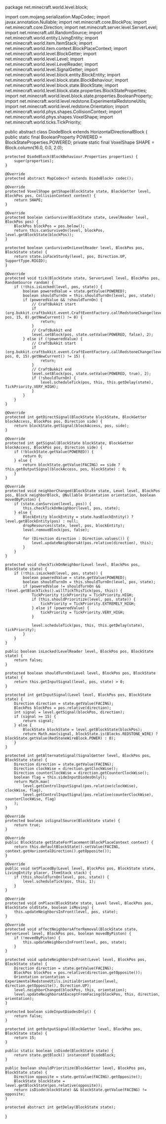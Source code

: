 package net.minecraft.world.level.block;

import com.mojang.serialization.MapCodec;
import javax.annotation.Nullable;
import net.minecraft.core.BlockPos;
import net.minecraft.core.Direction;
import net.minecraft.server.level.ServerLevel;
import net.minecraft.util.RandomSource;
import net.minecraft.world.entity.LivingEntity;
import net.minecraft.world.item.ItemStack;
import net.minecraft.world.item.context.BlockPlaceContext;
import net.minecraft.world.level.BlockGetter;
import net.minecraft.world.level.Level;
import net.minecraft.world.level.LevelReader;
import net.minecraft.world.level.SignalGetter;
import net.minecraft.world.level.block.entity.BlockEntity;
import net.minecraft.world.level.block.state.BlockBehaviour;
import net.minecraft.world.level.block.state.BlockState;
import net.minecraft.world.level.block.state.properties.BlockStateProperties;
import net.minecraft.world.level.block.state.properties.BooleanProperty;
import net.minecraft.world.level.redstone.ExperimentalRedstoneUtils;
import net.minecraft.world.level.redstone.Orientation;
import net.minecraft.world.phys.shapes.CollisionContext;
import net.minecraft.world.phys.shapes.VoxelShape;
import net.minecraft.world.ticks.TickPriority;

public abstract class DiodeBlock extends HorizontalDirectionalBlock {
    public static final BooleanProperty POWERED = BlockStateProperties.POWERED;
    private static final VoxelShape SHAPE = Block.column(16.0, 0.0, 2.0);

    protected DiodeBlock(BlockBehaviour.Properties properties) {
        super(properties);
    }

    @Override
    protected abstract MapCodec<? extends DiodeBlock> codec();

    @Override
    protected VoxelShape getShape(BlockState state, BlockGetter level, BlockPos pos, CollisionContext context) {
        return SHAPE;
    }

    @Override
    protected boolean canSurvive(BlockState state, LevelReader level, BlockPos pos) {
        BlockPos blockPos = pos.below();
        return this.canSurviveOn(level, blockPos, level.getBlockState(blockPos));
    }

    protected boolean canSurviveOn(LevelReader level, BlockPos pos, BlockState state) {
        return state.isFaceSturdy(level, pos, Direction.UP, SupportType.RIGID);
    }

    @Override
    protected void tick(BlockState state, ServerLevel level, BlockPos pos, RandomSource random) {
        if (!this.isLocked(level, pos, state)) {
            boolean poweredValue = state.getValue(POWERED);
            boolean shouldTurnOn = this.shouldTurnOn(level, pos, state);
            if (poweredValue && !shouldTurnOn) {
                // CraftBukkit start
                if (org.bukkit.craftbukkit.event.CraftEventFactory.callRedstoneChange(level, pos, 15, 0).getNewCurrent() != 0) {
                    return;
                }
                // CraftBukkit end
                level.setBlock(pos, state.setValue(POWERED, false), 2);
            } else if (!poweredValue) {
                // CraftBukkit start
                if (org.bukkit.craftbukkit.event.CraftEventFactory.callRedstoneChange(level, pos, 0, 15).getNewCurrent() != 15) {
                    return;
                }
                // CraftBukkit end
                level.setBlock(pos, state.setValue(POWERED, true), 2);
                if (!shouldTurnOn) {
                    level.scheduleTick(pos, this, this.getDelay(state), TickPriority.VERY_HIGH);
                }
            }
        }
    }

    @Override
    protected int getDirectSignal(BlockState blockState, BlockGetter blockAccess, BlockPos pos, Direction side) {
        return blockState.getSignal(blockAccess, pos, side);
    }

    @Override
    protected int getSignal(BlockState blockState, BlockGetter blockAccess, BlockPos pos, Direction side) {
        if (!blockState.getValue(POWERED)) {
            return 0;
        } else {
            return blockState.getValue(FACING) == side ? this.getOutputSignal(blockAccess, pos, blockState) : 0;
        }
    }

    @Override
    protected void neighborChanged(BlockState state, Level level, BlockPos pos, Block neighborBlock, @Nullable Orientation orientation, boolean movedByPiston) {
        if (state.canSurvive(level, pos)) {
            this.checkTickOnNeighbor(level, pos, state);
        } else {
            BlockEntity blockEntity = state.hasBlockEntity() ? level.getBlockEntity(pos) : null;
            dropResources(state, level, pos, blockEntity);
            level.removeBlock(pos, false);

            for (Direction direction : Direction.values()) {
                level.updateNeighborsAt(pos.relative(direction), this);
            }
        }
    }

    protected void checkTickOnNeighbor(Level level, BlockPos pos, BlockState state) {
        if (!this.isLocked(level, pos, state)) {
            boolean poweredValue = state.getValue(POWERED);
            boolean shouldTurnOn = this.shouldTurnOn(level, pos, state);
            if (poweredValue != shouldTurnOn && !level.getBlockTicks().willTickThisTick(pos, this)) {
                TickPriority tickPriority = TickPriority.HIGH;
                if (this.shouldPrioritize(level, pos, state)) {
                    tickPriority = TickPriority.EXTREMELY_HIGH;
                } else if (poweredValue) {
                    tickPriority = TickPriority.VERY_HIGH;
                }

                level.scheduleTick(pos, this, this.getDelay(state), tickPriority);
            }
        }
    }

    public boolean isLocked(LevelReader level, BlockPos pos, BlockState state) {
        return false;
    }

    protected boolean shouldTurnOn(Level level, BlockPos pos, BlockState state) {
        return this.getInputSignal(level, pos, state) > 0;
    }

    protected int getInputSignal(Level level, BlockPos pos, BlockState state) {
        Direction direction = state.getValue(FACING);
        BlockPos blockPos = pos.relative(direction);
        int signal = level.getSignal(blockPos, direction);
        if (signal >= 15) {
            return signal;
        } else {
            BlockState blockState = level.getBlockState(blockPos);
            return Math.max(signal, blockState.is(Blocks.REDSTONE_WIRE) ? blockState.getValue(RedStoneWireBlock.POWER) : 0);
        }
    }

    protected int getAlternateSignal(SignalGetter level, BlockPos pos, BlockState state) {
        Direction direction = state.getValue(FACING);
        Direction clockWise = direction.getClockWise();
        Direction counterClockWise = direction.getCounterClockWise();
        boolean flag = this.sideInputDiodesOnly();
        return Math.max(
            level.getControlInputSignal(pos.relative(clockWise), clockWise, flag),
            level.getControlInputSignal(pos.relative(counterClockWise), counterClockWise, flag)
        );
    }

    @Override
    protected boolean isSignalSource(BlockState state) {
        return true;
    }

    @Override
    public BlockState getStateForPlacement(BlockPlaceContext context) {
        return this.defaultBlockState().setValue(FACING, context.getHorizontalDirection().getOpposite());
    }

    @Override
    public void setPlacedBy(Level level, BlockPos pos, BlockState state, LivingEntity placer, ItemStack stack) {
        if (this.shouldTurnOn(level, pos, state)) {
            level.scheduleTick(pos, this, 1);
        }
    }

    @Override
    protected void onPlace(BlockState state, Level level, BlockPos pos, BlockState oldState, boolean isMoving) {
        this.updateNeighborsInFront(level, pos, state);
    }

    @Override
    protected void affectNeighborsAfterRemoval(BlockState state, ServerLevel level, BlockPos pos, boolean movedByPiston) {
        if (!movedByPiston) {
            this.updateNeighborsInFront(level, pos, state);
        }
    }

    protected void updateNeighborsInFront(Level level, BlockPos pos, BlockState state) {
        Direction direction = state.getValue(FACING);
        BlockPos blockPos = pos.relative(direction.getOpposite());
        Orientation orientation = ExperimentalRedstoneUtils.initialOrientation(level, direction.getOpposite(), Direction.UP);
        level.neighborChanged(blockPos, this, orientation);
        level.updateNeighborsAtExceptFromFacing(blockPos, this, direction, orientation);
    }

    protected boolean sideInputDiodesOnly() {
        return false;
    }

    protected int getOutputSignal(BlockGetter level, BlockPos pos, BlockState state) {
        return 15;
    }

    public static boolean isDiode(BlockState state) {
        return state.getBlock() instanceof DiodeBlock;
    }

    public boolean shouldPrioritize(BlockGetter level, BlockPos pos, BlockState state) {
        Direction opposite = state.getValue(FACING).getOpposite();
        BlockState blockState = level.getBlockState(pos.relative(opposite));
        return isDiode(blockState) && blockState.getValue(FACING) != opposite;
    }

    protected abstract int getDelay(BlockState state);
}
